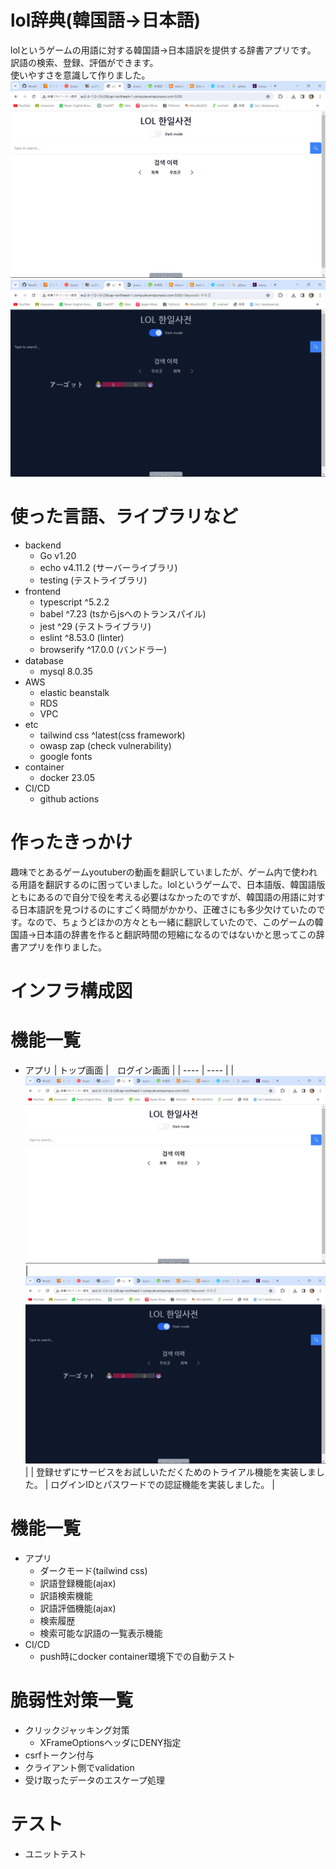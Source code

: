 # lol辞典(韓国語->日本語)
lolというゲームの用語に対する韓国語->日本語訳を提供する辞書アプリです。  
訳語の検索、登録、評価ができます。  
使いやすさを意識して作りました。
![alt text](https://github.com/abichan99/loldict2/blob/browserify/readMeImg/main.png?raw=true)
![alt text](https://github.com/abichan99/loldict2/blob/browserify/readMeImg/translations.png?raw=true)

# 使った言語、ライブラリなど
 - backend
      - Go v1.20
      - echo v4.11.2 (サーバーライブラリ)
      - testing (テストライブラリ)
 - frontend
      - typescript ^5.2.2
      - babel ^7.23 (tsからjsへのトランスパイル)
      - jest ^29 (テストライブラリ)
      - eslint ^8.53.0 (linter)
      - browserify ^17.0.0 (バンドラー)
 - database
      - mysql 8.0.35
 - AWS
      - elastic beanstalk
      - RDS
      - VPC
 - etc
      - tailwind css ^latest(css framework)
      - owasp zap (check vulnerability)
      - google fonts
 - container
      - docker 23.05
 - CI/CD
      - github actions

# 作ったきっかけ
 趣味でとあるゲームyoutuberの動画を翻訳していましたが、ゲーム内で使われる用語を翻訳するのに困っていました。lolというゲームで、日本語版、韓国語版ともにあるので自分で役を考える必要はなかったのですが、韓国語の用語に対する日本語訳を見つけるのにすごく時間がかかり、正確さにも多少欠けていたのです。なので、ちょうどほかの方々とも一緒に翻訳していたので、このゲームの韓国語->日本語の辞書を作ると翻訳時間の短縮になるのではないかと思ってこの辞書アプリを作りました。

# インフラ構成図

# 機能一覧
 - アプリ
   | トップ画面 |　ログイン画面 |
   | ---- | ---- |
   | ![Top画面](https://github.com/abichan99/loldict2/blob/browserify/readMeImg/main.png?raw=true) | ![ログイン画面](https://github.com/abichan99/loldict2/blob/browserify/readMeImg/translations.png?raw=true) |
   | 登録せずにサービスをお試しいただくためのトライアル機能を実装しました。 | ログインIDとパスワードでの認証機能を実装しました。 |

# 機能一覧
 - アプリ
      - ダークモード(tailwind css)
      - 訳語登録機能(ajax)
      - 訳語検索機能
      - 訳語評価機能(ajax)
      - 検索履歴
      - 検索可能な訳語の一覧表示機能
 - CI/CD
      - push時にdocker container環境下での自動テスト

# 脆弱性対策一覧
 - クリックジャッキング対策
     - XFrameOptionsヘッダにDENY指定
 - csrfトークン付与
 - クライアント側でvalidation
 - 受け取ったデータのエスケープ処理

# テスト
 - ユニットテスト